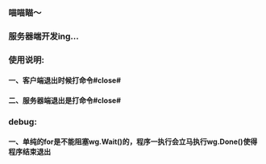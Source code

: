 ### 喵喵瞄～
### 服务器端开发ing...
### 使用说明:
#### 一、客户端退出时候打命令#close#
#### 二、服务器端退出是打命令#close#
### debug:
#### 一、单纯的for是不能阻塞wg.Wait()的，程序一执行会立马执行wg.Done()使得程序结束退出
